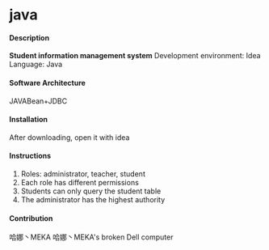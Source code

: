 # java

#### Description
**Student information management system**
Development environment: Idea Language: Java

#### Software Architecture

JAVABean+JDBC

#### Installation

After downloading, open it with idea

#### Instructions

1. Roles: administrator, teacher, student
2. Each role has different permissions
3. Students can only query the student table
4. The administrator has the highest authority

#### Contribution

哈娜丶MEKA 哈娜丶MEKA's broken Dell computer